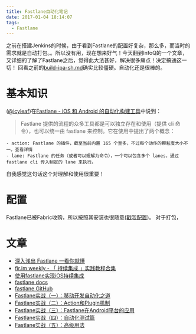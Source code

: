 ```yaml
---
title: Fastlane自动化笔记
date: 2017-01-04 18:14:07
tags:
  - Fastlane
---
```


之前在搭建Jenkins的时候，由于看到Fastlane的配置好复杂，那么多，而当时的需求就是自动打包。。所以没有用，现在想来好气！今天翻到InfoQ的一个文章，又详细的了解了Fastlane之后，觉得此大法甚好，解决很多痛点！决定搞通这一切！
回看之前的[build-ipa-sh.md](https://madordie.github.io/2016/09/26/build-ipa-sh)确实比较僵硬。自动化还是很棒的。

<!--more-->

# 基本知识
  ([@icyleaf](http://icyleaf.com))在[Fastlane - iOS 和 Android 的自动化构建工具](https://icyleaf.com/2016/07/intro-fastlane-automation-for-ios-and-android/)中说到：
  > Fastlane 提供的流程的众多工具都是可以独立存在和使用（提供 cli 命令），也可以统一由 fastlane 来控制。它在使用中提出了两个概念：
  >
    - action: Fastlane 的插件，截至当前内置 165 个至多，不过每个动作的颗粒度大小不一。查看详情
    - lane: Fastlane 的任务（或者可以理解为命令），一个可以包含多个 lanes，通过 fastlane cli 传入制定的 lane 来执行。

  自我感觉这句话这个对理解和使用很重要！
  

# 配置
  Fastlane已被Fabric收购，所以按照其安装也很随意([戳我配置](https://fabric.io/features/distribution))。
  对于打包，
  
# 文章
  - [深入浅出 Fastlane 一看你就懂](http://icyleaf.com/2016/07/fastlane-in-action/)
  - [fir.im weekly - 「 持续集成 」实践教程合集](http://blog.fir.im/fir_im_weekly160505)
  - [使用fastlane实现iOS持续集成](https://everettjf.github.io/2015/09/08/ios-ci-with-fastlane)
  - [fastlane docs](https://docs.fastlane.tools)
  - [fastlane GitHub](https://github.com/fastlane/fastlane)
  - [Fastlane实战（一）：移动开发自动化之道](http://www.infoq.com/cn/articles/actual-combat-of-fastlane-part01)
  - [Fastlane实战（二）：Action和Plugin机制](http://www.infoq.com/cn/articles/actual-combat-of-fastlane-part02)
  - [Fastlane实战（三）：Fastlane在Android平台的应用](http://www.infoq.com/cn/articles/actual-combat-of-fastlane-part03)
  - [Fastlane实战（四）：自动化测试篇](http://www.infoq.com/cn/articles/fastlane-automatic-testing)
  - [Fastlane实战（五）：高级用法](http://www.infoq.com/cn/articles/fastlane-pro-tips)
  